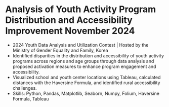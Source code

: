# Analysis of Youth Activity Program Distribution and Accessibility Improvement	November 2024
- 2024 Youth Data Analysis and Utilization Contest | Hosted by the Ministry of Gender Equality and Family, Korea
- Identified disparities in the distribution and accessibility of youth activity programs across regions and age groups through data analysis and proposed activation measures to enhance program engagement and accessibility.
- Visualized school and youth center locations using Tableau, calculated distances with the Haversine Formula, and identified rural accessibility challenges.
- Skills: Python, Pandas, Matplotlib, Seaborn, Numpy, Folium, Haversine Formula, Tableau


